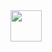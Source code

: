 <img src="https://cdn-icons-png.flaticon.com/512/3654/3654729.png" style="height:50px;width:50px;margin-right:-300px; display:block">
